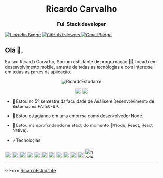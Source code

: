 <h1 align="center">Ricardo Carvalho</h1>
<h3 align="center">Full Stack developer</h3>

[![Linkedin Badge](https://img.shields.io/badge/-Ricardo-blue?style=flat-square&logo=Linkedin&logoColor=white&link=https://www.linkedin.com/in/ricardo-carvalho-ba865a123/)](https://www.linkedin.com/in/ricardo-carvalho-ba865a123/) 
 <a href="https://github.com/RicardoEstudante">
    <img alt="GitHub followers" src="https://img.shields.io/github/followers/RicardoEstudante?label=Ricardo&style=social">
 </a>
[![Gmail Badge](https://img.shields.io/badge/-Gmail.com-c14438?style=flat-square&logo=Gmail&logoColor=white&link=mailto:ricardocarvalho606@gmail.com)](mailto:ricardocarvalho606@gmail.com)

## Olá 👋, 
Eu sou Ricardo Carvalho, Sou um estudante de programação 👨‍💻 focado em desenvolvimento mobile, amante de todas as tecnólogias e com interesse em todas as partes da aplicação. 

<p align="center"> <img src="https://github-readme-stats.vercel.app/api?username=RicardoEstudante&show_icons=true" alt="RicardoEstudante" /> </p>
<p align="center">
<a href="https://www.linkedin.com/in/ricardo-carvalho-ba865a123/" target="blank"><img align="center" src="https://cdn.jsdelivr.net/npm/simple-icons@3.0.1/icons/linkedin.svg" alt="ricardo carvalho" height="20" width="20" /></a>
<a href="https://www.facebook.com/ricardo2010carvalho/" target="blank"><img align="center" src="https://cdn.jsdelivr.net/npm/simple-icons@3.0.1/icons/facebook.svg" alt="https://www.linkedin.com/in/ricardo-carvalho-ba865a123/" height="20" width="20" /></a>
</p>


- 💬 Estou no 5º semestre da faculdade de Análise e Desenvolvimento de Sistemas na FATEC-SP.

- 🔭 Estou estagiando em uma empresa como desenvolvedor Node.

- :book: Estou me aprofundando na stack do momento :rocket:(Node, React, React Native).

- <p align="left">⚡ Tecnologias: 
 <img src="https://image.flaticon.com/icons/png/512/1183/1183672.png" alt="react" width="20" height="20"/> 
 <img src="https://konpa.github.io/devicon/devicon.git/icons/bootstrap/bootstrap-plain.svg" alt="bootstrap" width="20" height="20"/> 
 <img src="https://image.flaticon.com/icons/svg/919/919826.svg" alt="css3" width="20" height="20"/> 
 <img src="https://image.flaticon.com/icons/svg/919/919827.svg" alt="html5" width="20" height="20"/> 
 <img src="https://image.flaticon.com/icons/svg/226/226777.svg" alt="java" width="20" height="20"/> 
 <img src="https://image.flaticon.com/icons/svg/919/919828.svg" alt="javascript" width="20" height="20"/> 
 <img src="https://image.flaticon.com/icons/png/512/919/919832.png" alt="typescript" width="20" height="20"/>
 <img src="https://konpa.github.io/devicon/devicon.git/icons/mongodb/mongodb-original-wordmark.svg" alt="mongodb" width="20" height="20"/>
 <img src="https://image.flaticon.com/icons/svg/2772/2772128.svg" alt="sql" width="20" height="20"/> 
 <img src="https://image.flaticon.com/icons/svg/919/919830.svg" alt="php" width="20" height="20"/> 
 <img src="https://konpa.github.io/devicon/devicon.git/icons/postgresql/postgresql-original-wordmark.svg" alt="postgresql" width="20" height="20"/> 
 <img src="https://konpa.github.io/devicon/devicon.git/icons/nodejs/nodejs-original-wordmark.svg" alt="nodejs" width="30" height="30"/></p>

---
⭐️ From [RicardoEstudante](https://github.com/RicardoEstudante)
